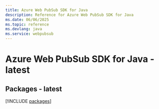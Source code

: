 ```yaml
---
title: Azure Web PubSub SDK for Java
description: Reference for Azure Web PubSub SDK for Java
ms.date: 06/06/2025
ms.topic: reference
ms.devlang: java
ms.service: webpubsub
---
```

# Azure Web PubSub SDK for Java - latest
## Packages - latest
[!INCLUDE [packages](web-pubsub-index.md)]